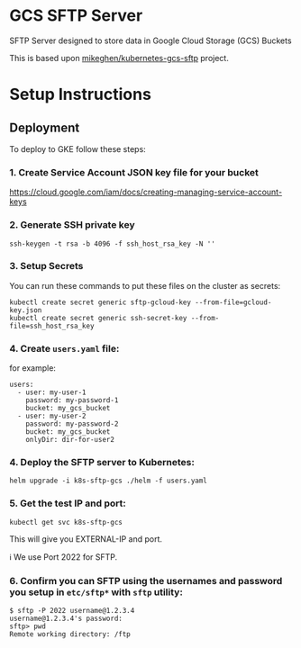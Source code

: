# GCS SFTP Server
SFTP Server designed to store data in Google Cloud Storage (GCS) Buckets

This is based upon [mikeghen/kubernetes-gcs-sftp](https://github.com/mikeghen/kubernetes-gcs-sftp) project.

# Setup Instructions

## Deployment
To deploy to GKE follow these steps:

### 1. Create Service Account JSON key file for your bucket

https://cloud.google.com/iam/docs/creating-managing-service-account-keys

### 2. Generate SSH private key
```ssh-keygen -t rsa -b 4096 -f ssh_host_rsa_key -N ''```

### 3. Setup Secrets

You can run these commands to put these files on the cluster as secrets:
```
kubectl create secret generic sftp-gcloud-key --from-file=gcloud-key.json
kubectl create secret generic ssh-secret-key --from-file=ssh_host_rsa_key
```

### 4. Create `users.yaml` file:
for example:
```
users:
  - user: my-user-1
    password: my-password-1
    bucket: my_gcs_bucket
  - user: my-user-2
    password: my-password-2
    bucket: my_gcs_bucket
    onlyDir: dir-for-user2
```


### 4. Deploy the SFTP server to Kubernetes:
```
helm upgrade -i k8s-sftp-gcs ./helm -f users.yaml
```
### 5. Get the test IP and port:
```kubectl get svc k8s-sftp-gcs```

This will give you EXTERNAL-IP and port.

:information_source: We use Port 2022 for SFTP.

### 6. Confirm you can SFTP using the usernames and password you setup in `etc/sftp*` with `sftp` utility:
```
$ sftp -P 2022 username@1.2.3.4
username@1.2.3.4's password:
sftp> pwd
Remote working directory: /ftp
```


